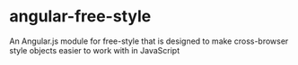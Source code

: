 angular-free-style
==================

An Angular.js module for free-style that is designed to make cross-browser style objects easier to work with in JavaScript
